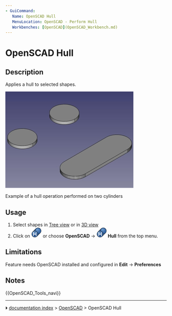 ```yaml
---
- GuiCommand:
   Name: OpenSCAD Hull
   MenuLocation: OpenSCAD - Perform Hull‏‎
   Workbenches: [OpenSCAD](OpenSCAD_Workbench.md)
---
```


# OpenSCAD Hull

## Description

Applies a hull to selected shapes.

![Example of a hull operation performed on two cylinders](images/Hull_example.jpg )

Example of a hull operation performed on two cylinders

## Usage

1.  Select shapes in [Tree view](Tree_view.md) or in [3D view](3D_view.md)
2.  Click on <img alt="" src=images/OpenSCAD_Hull.svg  style="width:32px;"> or choose **OpenSCAD** → **<img src="images/OpenSCAD_Hull.svg" width=32px> Hull** from the top menu.

## Limitations

Feature needs OpenSCAD installed and configured in **Edit** → **Preferences**

## Notes




 {{OpenSCAD_Tools_navi}}



---
⏵ [documentation index](../README.md) > [OpenSCAD](OpenSCAD_Workbench.md) > OpenSCAD Hull
